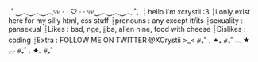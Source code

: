₊˚ ‿︵‿︵‿︵୨୧ · · ♡ · · ୨୧‿︵‿︵‿︵ ˚₊
┊hello i'm xcrystii :3
┊i only exist here for my silly html, css stuff
┊pronouns : any except it/its
┊sexuality : pansexual
┊Likes : bsd, nge, jjba, alien nine, food with cheese
┊Dislikes : coding
┊Extra : FOLLOW ME ON TWITTER @XCrystii >_<
⧣₊˚﹒✦₊  ⧣₊˚  𓂃★    ⸝⸝ ⧣₊˚﹒✦₊  ⧣₊˚
